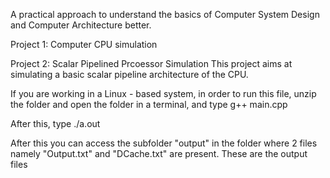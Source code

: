 A practical approach to understand the basics of Computer System Design and Computer Architecture better. 

Project 1: Computer CPU simulation






Project 2: Scalar Pipelined Prcoessor Simulation
This project aims at simulating a basic scalar pipeline architecture of the CPU.

If you are working in a Linux - based system, in order to run this file, unzip the folder and open the folder in a terminal, and type
g++ main.cpp

After this, type 
./a.out

After this you can access the subfolder "output" in the folder where 2 files namely "Output.txt" and "DCache.txt" are present.
These are the output files

